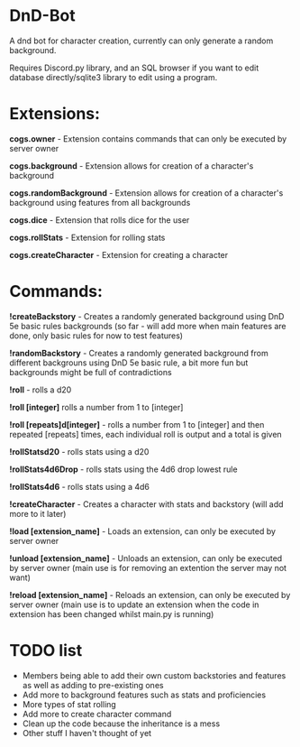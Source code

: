 # DnD-Bot

A dnd bot for character creation, currently can only generate a random background.

Requires Discord.py library, and an SQL browser if you want to edit database directly/sqlite3 library to edit using a program.

# Extensions:

**cogs.owner** - Extension contains commands that can only be executed by server owner

**cogs.background** - Extension allows for creation of a character's background

**cogs.randomBackground** - Extension allows for creation of a character's background using features from all backgrounds

**cogs.dice** - Extension that rolls dice for the user

**cogs.rollStats** - Extension for rolling stats

**cogs.createCharacter** - Extension for creating a character

# Commands:

**!createBackstory** - Creates a randomly generated background using DnD 5e basic rules backgrounds (so far - will add more when main features are done, only basic rules for now to test features)

**!randomBackstory** - Creates a randomly generated background from different backgrouns using DnD 5e basic rule, a bit more fun but backgrounds might be full of contradictions

**!roll** - rolls a d20

**!roll [integer]** rolls a number from 1 to [integer]

**!roll [repeats]d[integer]** - rolls a number from 1 to [integer] and then repeated [repeats] times, each individual roll is output and a total is given

**!rollStatsd20** - rolls stats using a d20

**!rollStats4d6Drop** - rolls stats using the 4d6 drop lowest rule

**!rollStats4d6** - rolls stats using a 4d6

**!createCharacter** - Creates a character with stats and backstory (will add more to it later)

**!load [extension_name]** - Loads an extension, can only be executed by server owner

**!unload [extension_name]** - Unloads an extension, can only be executed by server owner (main use is for removing an extention the server may not want)

**!reload [extension_name]** - Reloads an extension, can only be executed by server owner (main use is to update an extension when the code in extension has been changed whilst main.py is running)

# TODO list

- Members being able to add their own custom backstories and features as well as adding to pre-existing ones
- Add more to background features such as stats and proficiencies
- More types of stat rolling
- Add more to create character command
- Clean up the code because the inheritance is a mess
- Other stuff I haven't thought of yet